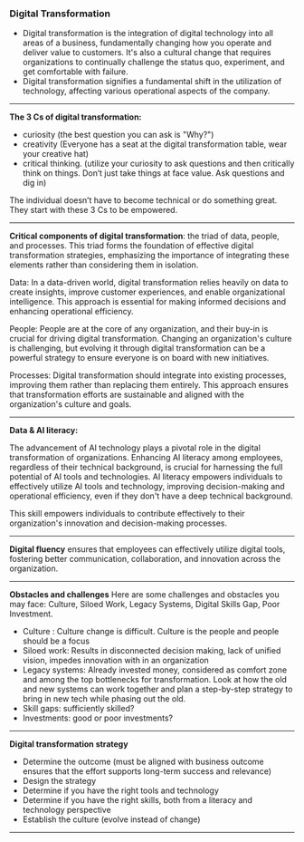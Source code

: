 ### Digital Transformation  
- Digital transformation is the integration of digital technology into all areas of a business, fundamentally changing how you operate and deliver value to customers. It's also a cultural change that requires organizations to continually challenge the status quo, experiment, and get comfortable with failure.
- Digital transformation signifies a fundamental shift in the utilization of technology, affecting various operational aspects of the company.

---
**The 3 Cs of digital transformation:**
- curiosity (the best question you can ask is "Why?")
- creativity (Everyone has a seat at the digital transformation table, wear your creative hat)
- critical thinking. (utilize your curiosity to ask questions and then critically think on things. Don’t just take things at face value. Ask questions and dig in)  

The individual doesn’t have to become technical or do something great. They start with these 3 Cs to be empowered.

---

**Critical components of digital transformation**: the triad of data, people, and processes. This triad forms the foundation of effective digital transformation strategies, emphasizing the importance of integrating these elements rather than considering them in isolation.

Data: In a data-driven world, digital transformation relies heavily on data to create insights, improve customer experiences, and enable organizational intelligence. This approach is essential for making informed decisions and enhancing operational efficiency.

People: People are at the core of any organization, and their buy-in is crucial for driving digital transformation. Changing an organization's culture is challenging, but evolving it through digital transformation can be a powerful strategy to ensure everyone is on board with new initiatives.

Processes: Digital transformation should integrate into existing processes, improving them rather than replacing them entirely. This approach ensures that transformation efforts are sustainable and aligned with the organization's culture and goals.

---
**Data & AI literacy:**

The advancement of AI technology plays a pivotal role in the digital transformation of organizations. Enhancing AI literacy among employees, regardless of their technical background, is crucial for harnessing the full potential of AI tools and technologies. AI literacy empowers individuals to effectively utilize AI tools and technology, improving decision-making and operational efficiency, even if they don't have a deep technical background.

This skill empowers individuals to contribute effectively to their organization's innovation and decision-making processes.

---

**Digital fluency** ensures that employees can effectively utilize digital tools, fostering better communication, collaboration, and innovation across the organization.

---
**Obstacles and challenges**
Here are some challenges and obstacles you may face: Culture, Siloed Work, Legacy Systems, Digital Skills Gap, Poor Investment.
- Culture : Culture change is difficult. Culture is the people and people should be a focus
- Siloed work: Results in disconnected decision making, lack of unified vision, impedes innovation with in an organization
- Legacy systems: Already invested money, considered as comfort zone and among the top bottlenecks for transformation. Look at how the old and new systems can work together and plan a step-by-step strategy to bring in new tech while phasing out the old.
- Skill gaps: sufficiently skilled?
- Investments: good or poor investments?
---
**Digital transformation strategy**
- Determine the outcome (must be aligned with business outcome ensures that the effort supports long-term success and relevance)
- Design the strategy
- Determine if you have the right tools and technology
- Determine if you have the right skills, both from a literacy and technology perspective
- Establish the culture (evolve instead of change)

---
